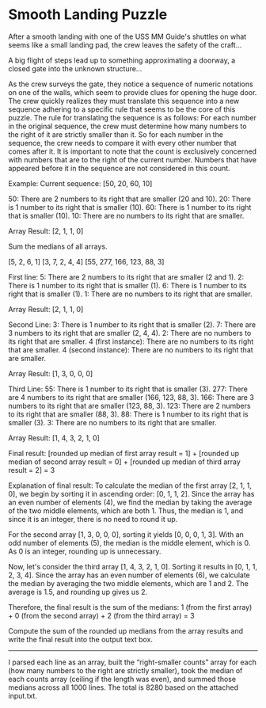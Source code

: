 # Smooth Landing Puzzle

After a smooth landing with one of the USS MM Guide's shuttles on what seems like a small landing pad, the crew leaves the safety of the craft...

A big flight of steps lead up to something approximating a doorway, a closed gate into the unknown structure…

As the crew surveys the gate, they notice a sequence of numeric notations on one of the walls, which seem to provide clues for opening the huge door. The crew quickly realizes they must translate this sequence into a new sequence adhering to a specific rule that seems to be the core of this puzzle. The rule for translating the sequence is as follows: For each number in the original sequence, the crew must determine how many numbers to the right of it are strictly smaller than it. So for each number in the sequence, the crew needs to compare it with every other number that comes after it. It is important to note that the count is exclusively concerned with numbers that are to the right of the current number. Numbers that have appeared before it in the sequence are not considered in this count.

Example:
Current sequence:
[50, 20, 60, 10]

50: There are 2 numbers to its right that are smaller (20 and 10).
20: There is 1 number to its right that is smaller (10).
60: There is 1 number to its right that is smaller (10).
10: There are no numbers to its right that are smaller.

Array Result: [2, 1, 1, 0]

Sum the medians of all arrays.

[5, 2, 6, 1]
[3, 7, 2, 4, 4]
[55, 277, 166, 123, 88, 3]

First line:
5: There are 2 numbers to its right that are smaller (2 and 1).
2: There is 1 number to its right that is smaller (1).
6: There is 1 number to its right that is smaller (1).
1: There are no numbers to its right that are smaller.

Array Result: [2, 1, 1, 0]

Second Line:
3: There is 1 number to its right that is smaller (2).
7: There are 3 numbers to its right that are smaller (2, 4, 4).
2: There are no numbers to its right that are smaller.
4 (first instance): There are no numbers to its right that are smaller.
4 (second instance): There are no numbers to its right that are smaller.

Array Result: [1, 3, 0, 0, 0]

Third Line:
55: There is 1 number to its right that is smaller (3).
277: There are 4 numbers to its right that are smaller (166, 123, 88, 3).
166: There are 3 numbers to its right that are smaller (123, 88, 3).
123: There are 2 numbers to its right that are smaller (88, 3).
88: There is 1 number to its right that is smaller (3).
3: There are no numbers to its right that are smaller.

Array Result: [1, 4, 3, 2, 1, 0]

Final result: [rounded up median of first array result = 1] + [rounded up median of second array result = 0] + [rounded up median of third array result = 2] = 3

Explanation of final result:
To calculate the median of the first array [2, 1, 1, 0], we begin by sorting it in ascending order: [0, 1, 1, 2]. Since the array has an even number of elements (4), we find the median by taking the average of the two middle elements, which are both 1. Thus, the median is 1, and since it is an integer, there is no need to round it up.

For the second array [1, 3, 0, 0, 0], sorting it yields [0, 0, 0, 1, 3]. With an odd number of elements (5), the median is the middle element, which is 0. As 0 is an integer, rounding up is unnecessary.

Now, let's consider the third array [1, 4, 3, 2, 1, 0]. Sorting it results in [0, 1, 1, 2, 3, 4]. Since the array has an even number of elements (6), we calculate the median by averaging the two middle elements, which are 1 and 2. The average is 1.5, and rounding up gives us 2.

Therefore, the final result is the sum of the medians: 1 (from the first array) + 0 (from the second array) + 2 (from the third array) = 3

Compute the sum of the rounded up medians from the array results and write the final result into the output text box.


-----------------------------
I parsed each line as an array, built the “right-smaller counts” array for each (how many numbers to the right are strictly smaller), took the median of each counts array (ceiling if the length was even), and summed those medians across all 1000 lines. The total is 8280 based on the attached input.txt.